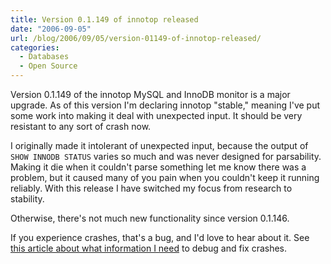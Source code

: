 ```yaml
---
title: Version 0.1.149 of innotop released
date: "2006-09-05"
url: /blog/2006/09/05/version-01149-of-innotop-released/
categories:
  - Databases
  - Open Source
---
```

Version 0.1.149 of the innotop MySQL and InnoDB monitor is a major upgrade. As of this version I'm declaring innotop "stable," meaning I've put some work into making it deal with unexpected input. It should be very resistant to any sort of crash now.

I originally made it intolerant of unexpected input, because the output of `SHOW INNODB STATUS` varies so much and was never designed for parsability. Making it die when it couldn't parse something let me know there was a problem, but it caused many of you pain when you couldn't keep it running reliably. With this release I have switched my focus from research to stability.

Otherwise, there's not much new functionality since version 0.1.146.

If you experience crashes, that's a bug, and I'd love to hear about it. See [this article about what information I need](/blog/2006/08/02/what-to-do-when-innotop-crashes/) to debug and fix crashes.



